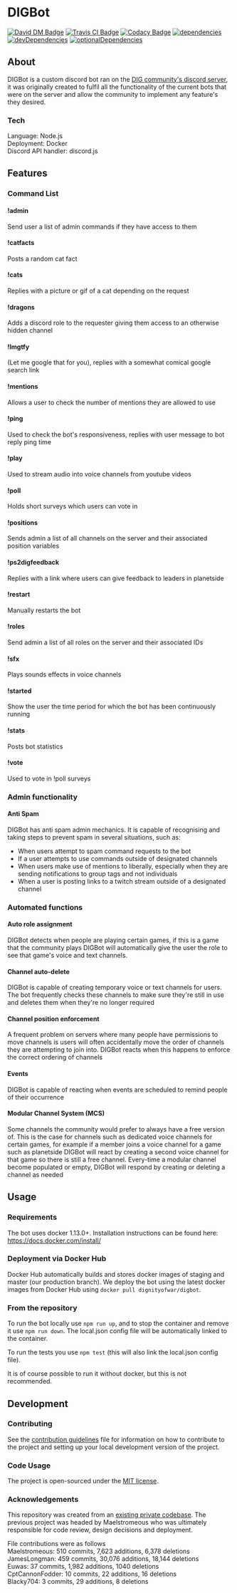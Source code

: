 # DIGBot

[![David DM Badge](https://img.shields.io/github/v/release/dignityofwar/digbot)](https://github.com/dignityofwar/digbot/)
[![Travis CI Badge](https://travis-ci.org/dignityofwar/DIGBot.svg?branch=master)](https://travis-ci.org/dignityofwar/DIGBot)
[![Codacy Badge](https://api.codacy.com/project/badge/Grade/bfed4f3b6b4a47639200d5a26c319d75)](https://www.codacy.com/app/dignityofwar/DIGBot?utm_source=github.com&amp;utm_medium=referral&amp;utm_content=dignityofwar/DIGBot&amp;utm_campaign=Badge_Grade)
[![dependencies](https://david-dm.org/dignityofwar/digbot.svg)](https://david-dm.org/dignityofwar/digbot)
[![devDependencies](https://david-dm.org/dignityofwar/digbot/dev-status.svg)](https://david-dm.org/dignityofwar/digbot?type=dev)
[![optionalDependencies](https://david-dm.org/dignityofwar/digbot/optional-status.svg)](https://david-dm.org/dignityofwar/digbot?type=optional)


## About

DIGBot is a custom discord bot ran on the [DIG community's discord server](https://discord.gg/cjQBNpc), it was originally created to fulfil all the functionality of the current bots that were on the server and allow the community to implement any feature's they desired.

### Tech

Language: Node.js  
Deployment: Docker  
Discord API handler: discord.js  

## Features

### Command List

#### !admin
Send user a list of admin commands if they have access to them

#### !catfacts
Posts a random cat fact

#### !cats
Replies with a picture or gif of a cat depending on the request

#### !dragons
Adds a discord role to the requester giving them access to an otherwise hidden channel

#### !lmgtfy
(Let me google that for you), replies with a somewhat comical google search link

#### !mentions
Allows a user to check the number of mentions they are allowed to use

#### !ping
Used to check the bot's responsiveness, replies with user message to bot reply ping time

#### !play
Used to stream audio into voice channels from youtube videos

#### !poll
Holds short surveys which users can vote in

#### !positions
Sends admin a list of all channels on the server and their associated position variables

#### !ps2digfeedback
Replies with a link where users can give feedback to leaders in planetside

#### !restart
Manually restarts the bot

#### !roles
Send admin a list of all roles on the server and their associated IDs

#### !sfx
Plays sounds effects in voice channels

#### !started
Show the user the time period for which the bot has been continuously running

#### !stats
Posts bot statistics

#### !vote
Used to vote in !poll surveys

### Admin functionality

#### Anti Spam
DIGBot has anti spam admin mechanics. It is capable of recognising and taking steps to prevent spam in several situations, such as:
-   When users attempt to spam command requests to the bot
-   If a user attempts to use commands outside of designated channels
-   When users make use of mentions to liberally, especially when they are sending notifications to group tags and not individuals
-   When a user is posting links to a twitch stream outside of a designated channel

### Automated functions

#### Auto role assignment
DIGBot detects when people are playing certain games, if this is a game that the community plays DIGBot will automatically give the user the role to see that game's voice and text channels.

#### Channel auto-delete
DIGBot is capable of creating temporary voice or text channels for users. The bot frequently checks these channels to make sure they're still in use and deletes them when they're no longer required

#### Channel position enforcement
A frequent problem on servers where many people have permissions to move channels is users will often accidentally move the order of channels they are attempting to join into. DIGBot reacts when this happens to enforce the correct ordering of channels

#### Events
DIGBot is capable of reacting when events are scheduled to remind people of their occurrence

#### Modular Channel System (MCS)
Some channels the community would prefer to always have a free version of. This is the case for channels such as dedicated voice channels for certain games, for example if a member joins a voice channel for a game such as planetside DIGBot will react by creating a second voice channel for that game so there is still a free channel. Every-time a modular channel become populated or empty, DIGBot will respond by creating or deleting a channel as needed

## Usage

### Requirements

The bot uses docker 1.13.0+. Installation instructions can be found here: <https://docs.docker.com/install/>

### Deployment via Docker Hub

Docker Hub automatically builds and stores docker images of staging and master (our production branch). We deploy the bot using the latest docker images from Docker Hub using `docker pull dignityofwar/digbot`.

### From the repository

To run the bot locally use `npm run up`, and to stop the container and remove it use `npm run down`. The local.json config file will be automatically linked to the container.

To run the tests you use `npm test` (this will also link the local.json config file). 

It is of course possible to run it without docker, but this is not recommended.

## Development

### Contributing

See the [contribution guidelines](CONTRIBUTING.md) file for information on how to contribute to the project and setting up your local development version of the project.

### Code Usage

The project is open-sourced under the [MIT license](LICENSE.md).

### Acknowledgements

This repository was created from an [existing private codebase](https://github.com/JamesLongman/DIGBot/releases/tag/0.0.1). The previous project was headed by Maelstromeous who was ultimately responsible for code review, design decisions and deployment.

File contributions were as follows  
Maelstromeous: 510 commits,  7,623 additions, 6,378 deletions  
JamesLongman: 459 commits, 30,076 additions, 18,144 deletions  
Euwas: 37 commits, 1,982 additions, 1040 deletions  
CptCannonFodder: 10 commits, 22 additions, 16 deletions  
Blacky704: 3 commits, 29 additions, 8 deletions  
